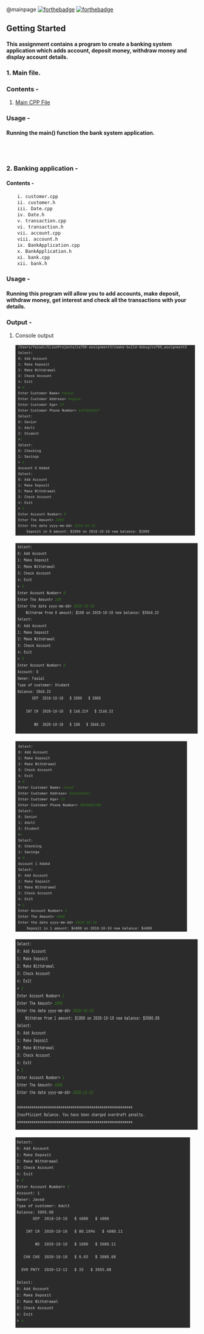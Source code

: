 @mainpage
[![forthebadge](https://forthebadge.com/images/badges/made-with-c-plus-plus.svg)](https://forthebadge.com)
[![forthebadge](http://forthebadge.com/images/badges/built-with-love.svg)](http://forthebadge.com)

## Getting Started
#### This assignment contains a program to create a banking system application which adds account, deposit money, withdraw money and display account details. 

### 1. Main file.
### Contents -
1. [Main CPP File](main.cpp)
### Usage - 
#### Running the main() function the bank system application.
<br><br>
### 2. Banking application  - 
#### Contents - 
        i. customer.cpp
        ii. customer.h
        iii. Date.cpp
        iv. Date.h
        v. transaction.cpp
        vi. transaction.h
        vii. account.cpp
        viii. account.h
        ix. BankApplication.cpp
        x. BankApplication.h
        xi. bank.cpp
        xii. bank.h
### Usage - 
#### Running this program will allow you to add accounts, make deposit, withdraw money, get interest and check all the transactions with your details.
### Output - 
1. Console output
    <br><br><img src="1.png" height="500">
    <br><br><img src="2.png" height="500">
    <br><br><img src="3.png" height="500">
    <br><br><img src="4.png" height="500">
    <br><br><img src="5.png" height="500">
